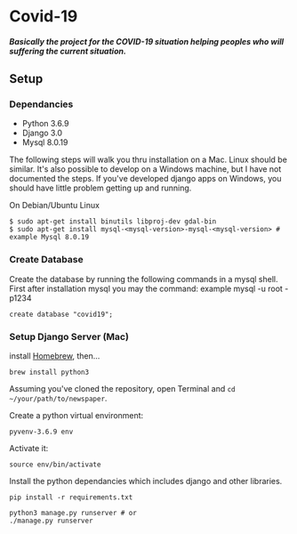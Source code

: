 # Covid-19 
##### Basically the project for the COVID-19 situation helping peoples who will suffering the current situation.
## Setup

### Dependancies

- Python 3.6.9 
- Django 3.0
- Mysql 8.0.19

The following steps will walk you thru installation on a Mac. Linux should be similar.
It's also possible to develop on a Windows machine, but I have not documented the steps.
If you've developed django apps on Windows, you should have little problem getting
up and running.


On Debian/Ubuntu Linux
```
$ sudo apt-get install binutils libproj-dev gdal-bin
$ sudo apt-get install mysql-<mysql-version>-mysql-<mysql-version> # example Mysql 8.0.19
```

### Create Database

Create the database by running the following commands in a mysql shell.
First after installation mysql you may the command: example
mysql -u root -p1234

```
create database "covid19";
```

### Setup Django Server (Mac)
install [Homebrew](http://brew.sh), then…

```
brew install python3
```
Assuming you've cloned the repository, open Terminal and `cd ~/your/path/to/newspaper`.

Create a python virtual environment:

```bash/zsh
pyvenv-3.6.9 env
```

Activate it:

```bash/zsh
source env/bin/activate
```

Install the python dependancies which includes django and other libraries.

```
pip install -r requirements.txt

python3 manage.py runserver # or
./manage.py runserver
```
